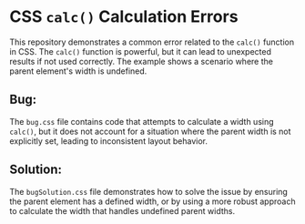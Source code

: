 # CSS `calc()` Calculation Errors

This repository demonstrates a common error related to the `calc()` function in CSS.  The `calc()` function is powerful, but it can lead to unexpected results if not used correctly.  The example shows a scenario where the parent element's width is undefined. 

## Bug:
The `bug.css` file contains code that attempts to calculate a width using `calc()`, but it does not account for a situation where the parent width is not explicitly set, leading to inconsistent layout behavior.

## Solution:
The `bugSolution.css` file demonstrates how to solve the issue by ensuring the parent element has a defined width, or by using a more robust approach to calculate the width that handles undefined parent widths.